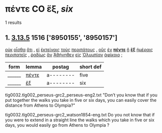 # πέντε CO ἕξ, *six*
1 results
## 1. [3.13.5](https://beyond-translation.perseus.org/reader/urn:cts:greekLit:tlg0032.002.perseus-grc2:3.13.5?mode=syntax-trees) 1516 ['8950155', '8950157']
[οὐκ](https://atlas-test.fly.dev/morphology/lemmas/?lang=grc&q=οὐ "οὐ d-------- not") [οἶσθα](https://atlas-test.fly.dev/morphology/lemmas/?lang=grc&q=οἶδα "οἶδα v2sria--- to know") [ὅτι](https://atlas-test.fly.dev/morphology/lemmas/?lang=grc&q=ὅτι "ὅτι c-------- adv. + superl., as...as possible; ὅτι μή except") [,](https://atlas-test.fly.dev/morphology/lemmas/?lang=grc&q=, ", u-------- NoDef") [εἰ](https://atlas-test.fly.dev/morphology/lemmas/?lang=grc&q=εἰ "εἰ c-------- conj. if, whether; part. w/wishes, adv. w/imperatives") [ἐκτείναις](https://atlas-test.fly.dev/morphology/lemmas/?lang=grc&q=ἐκτείνω "ἐκτείνω v2saoa--- to stretch out") [τοὺς](https://atlas-test.fly.dev/morphology/lemmas/?lang=grc&q=ὁ "ὁ l-p---ma- the") [περιπάτους](https://atlas-test.fly.dev/morphology/lemmas/?lang=grc&q=περίπατος "περίπατος n-p---ma- a walking about, walking") [,](https://atlas-test.fly.dev/morphology/lemmas/?lang=grc&q=, ", u-------- NoDef") [οὓς](https://atlas-test.fly.dev/morphology/lemmas/?lang=grc&q=ὅς "ὅς p-p---ma- who, that, which: relative pronoun") [ἐν](https://atlas-test.fly.dev/morphology/lemmas/?lang=grc&q=ἐν "ἐν r-------- in, among. c. dat.") **[πέντε](https://atlas-test.fly.dev/morphology/lemmas/?lang=grc&q=πέντε "πέντε a-------- five")** [ἢ](https://atlas-test.fly.dev/morphology/lemmas/?lang=grc&q=ἤ "ἤ b-------- either..or; than") **[ἓξ](https://atlas-test.fly.dev/morphology/lemmas/?lang=grc&q=ἕξ "ἕξ a-------- six")** [ἡμέραις](https://atlas-test.fly.dev/morphology/lemmas/?lang=grc&q=ἡμέρα "ἡμέρα n-p---fd- day") [περιπατεῖς](https://atlas-test.fly.dev/morphology/lemmas/?lang=grc&q=περιπατέω "περιπατέω v2spia--- to walk up and down, to walk about") [,](https://atlas-test.fly.dev/morphology/lemmas/?lang=grc&q=, ", u-------- NoDef") [ῥᾳδίως](https://atlas-test.fly.dev/morphology/lemmas/?lang=grc&q=ῥᾴδιος "ῥᾴδιος d-------- easy, ready, easy to make") [ἂν](https://atlas-test.fly.dev/morphology/lemmas/?lang=grc&q=ἄν "ἄν d-------- modal particle") [Ἀθήνηθεν](https://atlas-test.fly.dev/morphology/lemmas/?lang=grc&q=Ἀθῆναι "Ἀθῆναι d-------- the city of Athens") [εἰς](https://atlas-test.fly.dev/morphology/lemmas/?lang=grc&q=εἰς "εἰς r-------- into, to c. acc.") [Ὀλυμπίαν](https://atlas-test.fly.dev/morphology/lemmas/?lang=grc&q=Ὀλυμπία "Ὀλυμπία n-s---fa- Olympia") [ἀφίκοιο](https://atlas-test.fly.dev/morphology/lemmas/?lang=grc&q=ἀφικνέομαι "ἀφικνέομαι v2saom--- to come to") [;](https://atlas-test.fly.dev/morphology/lemmas/?lang=grc&q=; "; u-------- NoDef") 


| form | lemma | postag | short def |
| --- | --- | --- | --- |
| ______ | [πέντε](https://atlas-test.fly.dev/morphology/lemmas/?lang=grc&q=πέντε) | a-------- | five |
| ______ | [ἕξ](https://atlas-test.fly.dev/morphology/lemmas/?lang=grc&q=ἕξ) | a-------- | six |

tlg0032.tlg002_perseus-grc2_perseus-eng2.txt "Don’t you know that if you put together the walks you take in five or six days, you can easily cover the distance from Athens to Olympia?" 

tlg0032.tlg002_perseus-grc2_watson1854-eng.txt Do you not know that if you were to extend in a straight line the walks which you take in five or six days, you would easily go from Athens to Olympia ? 

